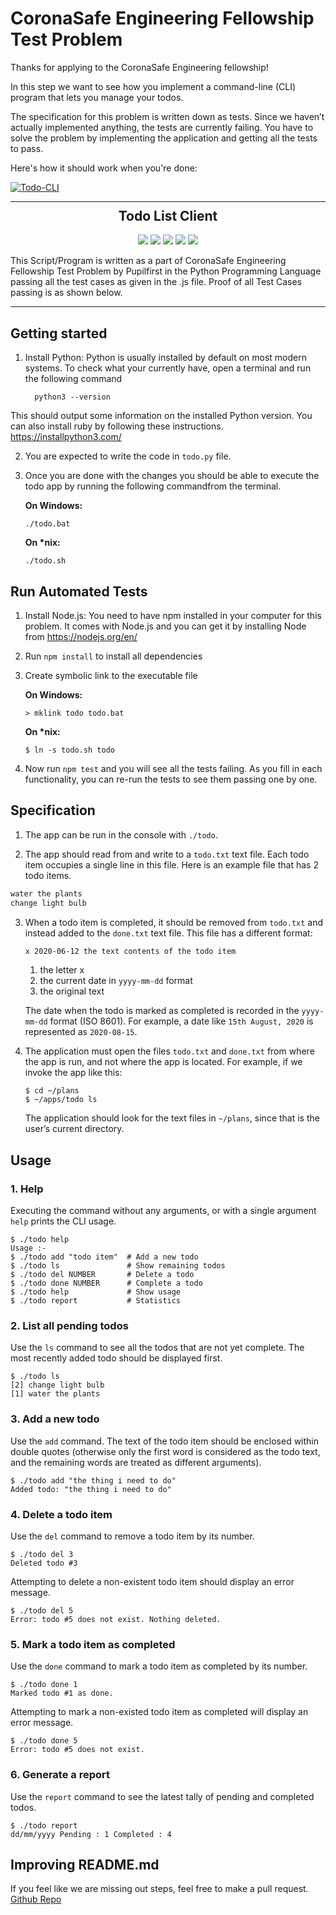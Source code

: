 # CoronaSafe Engineering Fellowship Test Problem

Thanks for applying to the CoronaSafe Engineering fellowship!

In this step we want to see how you implement a command-line (CLI) program that lets you manage your todos.

The specification for this problem is written down as tests. Since we haven’t actually implemented anything, the tests are currently failing. You have to solve the problem by implementing the application and getting all the tests to pass.

Here's how it should work when you're done:

[![Todo-CLI](https://res.cloudinary.com/sv-co/image/upload/v1607935139/fullstack-CEF/Todo-CLI/play-video-demo_fp50wp.png)](https://vimeo.com/490621534)
***

<h2 align="center" style="margin-top: -4px !important;">Todo List Client</h2>
<p align="center">
  <img src="https://img.shields.io/badge/build-passing-brightgreen">
  <img src="https://img.shields.io/badge/python-3.8-informational">
  <img src="https://img.shields.io/badge/maintainer-rajpratyush-informational">
  <img src="https://img.shields.io/badge/os-windows-brightgreen">
  <img src="https://img.shields.io/badge/contributions-welcome-brightgreen">
</p>


This Script/Program is written as a part of CoronaSafe Engineering Fellowship Test Problem by Pupilfirst in the Python Programming Language passing all the test cases as given in the .js file. Proof of all Test Cases passing is as shown below.
***
## Getting started

1. Install Python: Python is usually installed by default on most modern systems. To check what your currently have, open a terminal and run the following command

	```
	  python3 --version

	```
  This should output some information on the installed Python version.
	You can also install ruby by following these instructions. https://installpython3.com/

2. You are expected to write the code in `todo.py` file.

3. Once you are done with the changes you should be able to execute the todo app by running the following commandfrom the terminal.

   **On Windows:**

   ```
   ./todo.bat
   ```

   **On \*nix:**

   ```
   ./todo.sh
   ```

## Run Automated Tests

1. Install Node.js: You need to have npm installed in your computer for this problem. It comes with Node.js and you can get it by installing Node from https://nodejs.org/en/

2. Run `npm install` to install all dependencies

3. Create symbolic link to the executable file

   **On Windows:**

   ```
   > mklink todo todo.bat
   ```

   **On \*nix:**

   ```
   $ ln -s todo.sh todo
   ```

4. Now run `npm test` and you will see all the tests failing. As you fill in each functionality, you can re-run the tests to see them passing one by one.

## Specification

1. The app can be run in the console with `./todo`.

2. The app should read from and write to a `todo.txt` text file. Each todo item occupies a single line in this file. Here is an example file that has 2 todo items.

```txt
water the plants
change light bulb
```

3.  When a todo item is completed, it should be removed from `todo.txt` and instead added to the `done.txt` text file. This file has a different format:

    ```txt
    x 2020-06-12 the text contents of the todo item
    ```

    1. the letter x
    2. the current date in `yyyy-mm-dd` format
    3. the original text

    The date when the todo is marked as completed is recorded in the `yyyy-mm-dd` format (ISO 8601). For example, a date like `15th August, 2020` is represented as `2020-08-15`.

4.  The application must open the files `todo.txt` and `done.txt` from where the app is run, and not where the app is located. For example, if we invoke the app like this:

    ```
    $ cd ~/plans
    $ ~/apps/todo ls
    ```

    The application should look for the text files in `~/plans`, since that is the user’s current directory.

## Usage

### 1. Help

Executing the command without any arguments, or with a single argument `help` prints the CLI usage.

```
$ ./todo help
Usage :-
$ ./todo add "todo item"  # Add a new todo
$ ./todo ls               # Show remaining todos
$ ./todo del NUMBER       # Delete a todo
$ ./todo done NUMBER      # Complete a todo
$ ./todo help             # Show usage
$ ./todo report           # Statistics
```

### 2. List all pending todos

Use the `ls` command to see all the todos that are not yet complete. The most recently added todo should be displayed first.

```
$ ./todo ls
[2] change light bulb
[1] water the plants
```

### 3. Add a new todo

Use the `add` command. The text of the todo item should be enclosed within double quotes (otherwise only the first word is considered as the todo text, and the remaining words are treated as different arguments).

```
$ ./todo add "the thing i need to do"
Added todo: "the thing i need to do"
```

### 4. Delete a todo item

Use the `del` command to remove a todo item by its number.

```
$ ./todo del 3
Deleted todo #3
```

Attempting to delete a non-existent todo item should display an error message.

```
$ ./todo del 5
Error: todo #5 does not exist. Nothing deleted.
```

### 5. Mark a todo item as completed

Use the `done` command to mark a todo item as completed by its number.

```
$ ./todo done 1
Marked todo #1 as done.
```

Attempting to mark a non-existed todo item as completed will display an error message.

```
$ ./todo done 5
Error: todo #5 does not exist.
```

### 6. Generate a report

Use the `report` command to see the latest tally of pending and completed todos.

```
$ ./todo report
dd/mm/yyyy Pending : 1 Completed : 4
```


## Improving README.md
If you feel like we are missing out steps, feel free to make a pull request. [Github Repo](https://github.com/nseadlc-2020/package-todo-cli-task)
